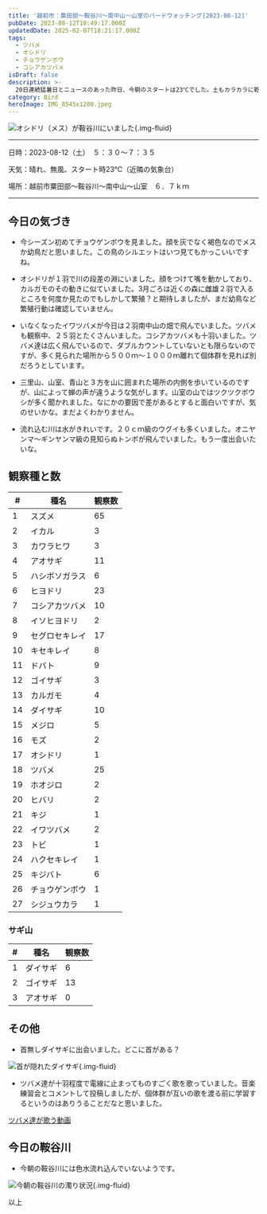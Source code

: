 ```yaml
---
title: '越前市：粟田部〜鞍谷川〜南中山〜山室のバードウォッチング[2023-08-12]'
pubDate: 2023-08-12T10:49:17.000Z
updatedDate: 2025-02-07T18:21:17.000Z
tags:
  - ツバメ
  - オシドリ
  - チョウゲンボウ
  - コシアカツバメ
isDraft: false
description: >-
  20日連続猛暑日とニュースのあった昨日、今朝のスタートは23℃でした。土もカラカラに乾いていますが、川にはきれいな水が山から流れてきています。農地にチョウゲンボウが現れ、川ではオシドリが水に顔をつけて何か食べていました。夏も進み幼鳥を見かけました。ツバメ達が集団で歌い秋渡りの準備をしている気がしました。
category: Bird
heroImage: IMG_8545x1200.jpeg
---
```



![オシドリ（メス）が鞍谷川にいました](https://object-storage.tyo2.conoha.io/v1/nc_938a9d00d6004f1390c354d4a15ef25b/blog-astro-assets/blog-images/5D85E09478A2459B8E1AA2127A9110AC/IMG_8545x1200.jpeg){.img-fluid}



------

日時：2023-08-12（土）　５：３０〜７：３５

天気：晴れ、無風、スタート時23℃（近隣の気象台）

場所：越前市粟田部〜鞍谷川〜南中山〜山室　６．７ｋｍ

------

## 今日の気づき

- 今シーズン初めてチョウゲンボウを見ました。顔を灰でなく褐色なのでメスか幼鳥だと思いました。この鳥のシルエットはいつ見てもかっこいいですね。

- オシドリが１羽で川の段差の淵にいました。顔をつけて嘴を動かしており、カルガモのその動きに似ていました。3月ごろは近くの森に雌雄２羽で入るところを何度か見たのでもしかして繁殖？と期待しましたが、まだ幼鳥など繁殖行動は確認していません。
- いなくなったイワツバメが今日は２羽南中山の畑で飛んでいました。ツバメも観察中、２５羽とたくさんいました。コシアカツバメも十羽いました。ツバメ達は広く飛んでいるので、ダブルカウントしていないとも限らないのですが、多く見られた場所から５００ｍ〜１０００ｍ離れて個体群を見れば別だろうとしています。
- 三里山、山室、青山と３方を山に囲まれた場所の内側を歩いているのですが、山によって蝉の声が違うような気がします。山室の山ではツクツクボウシが多く聞かれました。なにかの要因で差があるとすると面白いですが、気のせいかな。まだよくわかりません。
- 流れ込む川は水がきれいです。２０ｃｍ級のウグイも多くいました。オニヤンマ〜ギンヤンマ級の見知らぬトンボが飛んでいました。もう一度出会いたいな。

## 観察種と数

| #    | 種名           | 観察数 |
| ---- | -------------- | ------ |
| 1    | スズメ         | 65     |
| 2    | イカル         | 3      |
| 3    | カワラヒワ     | 3      |
| 4    | アオサギ       | 11     |
| 5    | ハシボソガラス | 6      |
| 6    | ヒヨドリ       | 23     |
| 7    | コシアカツバメ | 10     |
| 8    | イソヒヨドリ   | 2      |
| 9    | セグロセキレイ | 17     |
| 10   | キセキレイ     | 8      |
| 11   | ドバト         | 9      |
| 12   | ゴイサギ       | 3      |
| 13   | カルガモ       | 4      |
| 14   | ダイサギ       | 10     |
| 15   | メジロ         | 5      |
| 16   | モズ           | 2      |
| 17   | オシドリ       | 1      |
| 18   | ツバメ         | 25     |
| 19   | ホオジロ       | 2      |
| 20   | ヒバリ         | 2      |
| 21   | キジ           | 1      |
| 22   | イワツバメ     | 2      |
| 23   | トビ           | 1      |
| 24   | ハクセキレイ   | 1      |
| 25   | キジバト       | 6      |
| 26   | チョウゲンボウ | 1      |
| 27   | シジュウカラ   | 1      |



### サギ山


| # | 種名     | 観察数 |
| - | -        | -      |
| 1 | ダイサギ | 6      |
| 2 | ゴイサギ | 13     |
| 3 | アオサギ | 0      |

## その他

- 首無しダイサギに出会いました。どこに首がある？

![首が隠れたダイサギ](https://object-storage.tyo2.conoha.io/v1/nc_938a9d00d6004f1390c354d4a15ef25b/blog-astro-assets/blog-images/IMG_8534x1200.JPG){.img-fluid}

- ツバメ達が十羽程度で電線に止まってものすごく歌を歌っていました。音楽練習会とコメントして投稿しましたが、個体群が互いの歌を渡る前に学習するというのはありうることだなと思いました。



[ツバメ達が歌う動画](https://www.facebook.com/reel/1303288506947639)

## 今日の鞍谷川

- 今朝の鞍谷川には色水流れ込んでいないようです。

![今朝の鞍谷川の濁り状況](https://object-storage.tyo2.conoha.io/v1/nc_938a9d00d6004f1390c354d4a15ef25b/blog-astro-assets/blog-images/5D85E09478A2459B8E1AA2127A9110AC/IMG_8530x1200.jpeg){.img-fluid}



以上
